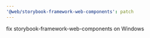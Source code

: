 ```yaml
---
'@web/storybook-framework-web-components': patch
---
```


fix storybook-framework-web-components on Windows
